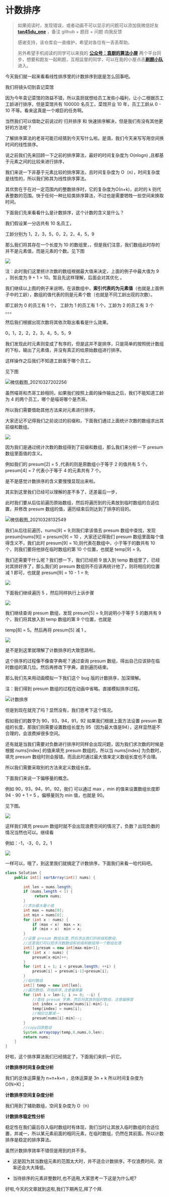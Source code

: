 # 计数排序

> 如果阅读时，发现错误，或者动画不可以显示的问题可以添加我微信好友  **[tan45du_one](https://raw.githubusercontent.com/tan45du/tan45du.github.io/master/个人微信.15egrcgqd94w.jpg)** ，备注  github  + 题目 + 问题  向我反馈
>
> 感谢支持，该仓库会一直维护，希望对各位有一丢丢帮助。
>
> 另外希望手机阅读的同学可以来我的 <u>[**公众号：袁厨的算法小屋**](https://raw.githubusercontent.com/tan45du/test/master/微信图片_20210320152235.2pthdebvh1c0.png)</u> 两个平台同步，想要和题友一起刷题，互相监督的同学，可以在我的小屋点击<u>[**刷题小队**](https://raw.githubusercontent.com/tan45du/test/master/微信图片_20210320152235.2pthdebvh1c0.png)</u>进入。 

今天我们就一起来看看线性排序里的计数排序到底是怎么回事吧。

我们将镜头切到袁记菜馆

因为今年袁记菜馆的效益不错，所以袁厨就想给员工发些小福利，让小二根据员工工龄进行排序，但是菜馆共有 100000  名员工，菜馆开业 10 年，员工工龄从 0 - 10 不等。看来这真是一个艰巨的任务啊。

当然我们可以借助之前说过的 归并排序 和 快速排序解决，但是我们有没有其他更好的方法呢？

了解排序算法的老哥可能已经猜到今天写什么啦。是滴，我们今天来写写用空间换时间的线性排序。

说之前我们先来回顾一下之前的排序算法，最好的时间复杂度为  O(nlogn) ,且都基于元素之间的比较来进行排序，

我们来说一下非基于元素比较的排序算法，且时间复杂度为 O（n），时间复杂度是线性的，所以我们称其为线性排序算法。

其优势在于在对一定范围内的整数排序时，它的复杂度为Ο(n+k)，此时的 k 则代表整数的范围。快于任何一种比较类排序算法，不过也是需要牺牲一些空间来换取时间。

下面我们先来看看什么是计数排序，这个计数的含义是什么？

我们假设某一分店共有 10 名员工，

工龄分别为 1，2，3，5，0，2，2，4，5，9

那么我们将其存在一个长度为 10 的数组里，，但是我们注意，我们数组此时存的并不是元素值，而是元素的个数。见下图

![](https://cdn.jsdelivr.net/gh/tan45du/photobed@master/微信截图_20210327184632.ho3d12nf3q8.png)

注：此时我们这里统计次数的数组根据最大值来决定，上面的例子中最大值为 9 ，则长度为 9 + 1 = 10。暂且先这样理解，后面会对其优化 。

我们继续以上图的例子来说明，在该数组中，**索引代表的为元素值**（也就是上面例子中的工龄），数组的值代表的则是元素个数（也就是不同工龄出现的次数）。

即工龄为 0 的员工有 1 个， 工龄为 1 的员工有 1 个，工龄为 2 的员工有 3 个 。。。

然后我们根据出现次数将其依次取出看看是什么效果。

0，1，2，2，2，3，4，5，5，9

我们发现此时元素则变成了有序的，但是这并不是排序，只是简单的按照统计数组的下标，输出了元素值，并没有真正的给原始数组进行排序。

这样操作之后我们不知道工龄属于哪个员工。

见下图

![微信截图_20210327202256](https://cdn.jsdelivr.net/gh/tan45du/photobed@master/微信截图_20210327202256.7g3nka7n0p40.png)





虽然喵哥和杰哥工龄相同，如果我们按照上面的操作输出之后，我们不能知道工龄为 4 的两个员工，哪个是喵哥哪个是杰哥。

所以我们需要借助其他方法来对元素进行排序。

大家还记不记得我们之前说过的前缀和，下面我们通过上面统计次数的数组求出其前缀和数组。

![](https://cdn.jsdelivr.net/gh/tan45du/photobed@master/微信截图_20210328131226.3x42hsrnna80.png)





因为我们是通过统计次数的数组得到了前缀和数组，那么我们来分析一下 presum 数组里面值的含义。

例如我们的 presum[2]  = 5 ,代表的则是原数组小于等于 2 的值共有 5 个。presum[4] = 7 代表小于等于 4 的元素共有 7 个。

是不是感觉计数排序的含义要慢慢显现出来啦。

其实到这里我们已经可以理解的差不多了，还差最后一步，

此时我们要从后往前遍历原始数组，然后将遍历到的元素放到临时数组的合适位置，并修改 presum 数组的值，遍历结束后则达到了排序的目的。

![微信截图_20210328132549](https://cdn.jsdelivr.net/gh/tan45du/photobed@master/微信截图_20210328132549.4w6kovlhtsa0.png)

我们从后往前遍历，nums[9] = 9,则我们拿该值去 presum 数组中查找，发现 presum[nums[9]] = presum[9] = 10 ，大家还记得我们 presum 数组里面每个值得含义不，我们此时 presum[9] = 10,则代表在数组中，小于等于的数共有 10 个，则我们要将他排在临时数组的第 10 个位置，也就是 temp[9] = 9。

我们还需要干什么呢？我们想一下，我们已经把 9 放入到 temp 数组里了，已经对其排好序了，那么我们的 presum 数组则不应该再统计他了，则将相应的位置减 1 即可，也就是 presum[9] = 10 - 1 = 9;

![](https://cdn.jsdelivr.net/gh/tan45du/photobed@master/微信截图_20210328133100.5h5w473oi2s0.png)

下面我们继续遍历 5 ，然后同样执行上诉步骤

![](https://cdn.jsdelivr.net/gh/tan45du/photobed@master/微信截图_20210328133401.23fulpjowbnk.png)

我们继续查询 presum 数组，发现 presum[5] = 9,则说明小于等于 5 的数共有 9 个，我们将其放入到 temp 数组的第 9 个位置，也就是 

temp[8] = 5。然后再将 presum[5] 减 1 。

![](https://cdn.jsdelivr.net/gh/tan45du/photobed@master/微信截图_20210328133726.3s8wgrlcpzm0.png)

是不是到这里就理解了计数排序的大致思路啦。

这个排序的过程像不像查字典呢？通过查询 presum 数组，得出自己应该排在临时数组的第几位。然后再修改下字典，直到遍历结束。

那么我们先来用动画模拟一下我们这个 bug 版的计数排序，加深理解。

注：我们得到 presum 数组的过程在动画中省略。直接模拟排序过程。

![计数排序](https://cdn.jsdelivr.net/gh/tan45du/photobed@master/计数排序.6y4quuwtxgw0.gif)

但是到现在就完了吗？显然没有，我们思考下这个情况。

假如我们的数字为   90，93，94，91，92  如果我们根据上面方法设置 presum 数组的长度，那我们则需要设置数组长度为 95（因为最大值是94），这样显然是不合理的，会浪费掉很多空间。

还有就是当我们需要对负数进行排序时同样会出现问题，因为我们求次数的时候是根据 nums[index] 的值来填充 presum 数组的，所以当 nums[index] 为负数时，填充 presum 数组时则会报错。而且此时通过最大值来定义数组长度也不合理。

所以我们需要采取别的方法来定义数组长度。

下面我们来说一下偏移量的概念。

例如  90，93，94，91，92，我们 可以通过 max ，min  的值来设置数组长度即 94 - 90 + 1 = 5 。偏移量则为 min 值，也就是 90。

见下图。

![](https://cdn.jsdelivr.net/gh/tan45du/photobed@master/微信截图_20210328153724.61tvwfwjmmo0.png)

这样我们填充 presum 数组时就不会出现浪费空间的情况了，负数？出现负数的情况当然也可以。继续看

例如：-1，-3，0，2，1

![](https://cdn.jsdelivr.net/gh/tan45du/photobed@master/微信截图_20210328154337.qtnhiuaixzk.png)

一样可以，哦了，到这里我们就搞定了计数排序，下面我们来看一哈代码吧。

```java
class Solution {
    public int[] sortArray(int[] nums) {
        
        int len = nums.length;
        if (nums.length < 1) {
             return nums;
        }
        //求出最大最小值
        int max = nums[0];
        int min = nums[0];
        for (int x : nums) {
            if (max < x)  max = x;       
            if (min > x)  min = x;         
        }
        //设置 presum 数组长度,然后求出我们的前缀和数组，
        //这里我们可以把求次数数组和前缀和数组用一个数组处理
        int[] presum = new int[max-min+1];
        for (int x : nums) {
            presum[x-min]++;
        }
        for (int i = 1; i < presum.length; ++i) {
            presum[i] = presum[i-1]+presum[i]; 
        }
        //临时数组
        int[] temp = new int[len];
        //遍历数组，开始排序,注意偏移量
        for (int i = len-1; i >= 0; --i) {
            //查找 presum 字典，然后将其放到临时数组，注意偏移度
            int index = presum[nums[i]-min]-1;
            temp[index] = nums[i];
            //相应位置减一
            presum[nums[i]-min]--;           
        }
        //copy回原数组
        System.arraycopy(temp,0,nums,0,len);
        return nums;
    }
}
```

好啦，这个排序算法我们已经搞定了，下面我们来扒一扒它。

**计数排序时间复杂度分析**

我们的总体运算量为 n+n+k+n ，总体运算是 3n + k 所以时间复杂度为 O(N+K)；

**计数排序空间复杂度分析**

我们用到了辅助数组，空间复杂度为 O（n）

**计数排序稳定性分析**

稳定性在我们最后存入临时数组时有体现，我们当时让其放入临时数组的合适位置，并减一，所以某元素前面的相同元素，在临时数组，仍然在其前面。所以计数排序是稳定的排序算法。

虽然计数排序效率不错但是用到的并不多。

- 这是因为其当数组元素的范围太大时，并不适合计数排序，不仅浪费时间，效率还会大大降低。

- 当待排序的元素非整数时,也不适用,大家思考一下这是为什么呢?

好啦,今天的文章就到这啦,我们下期再见,拜了个拜.

